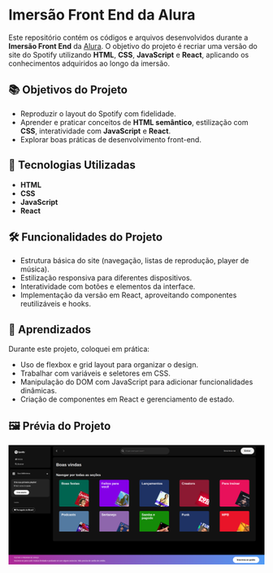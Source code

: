 # Imersão Front End da Alura

Este repositório contém os códigos e arquivos desenvolvidos durante a **Imersão Front End** da [Alura](https://www.alura.com.br/). O objetivo do projeto é recriar uma versão do site do Spotify utilizando **HTML**, **CSS**, **JavaScript** e **React**, aplicando os conhecimentos adquiridos ao longo da imersão.

## 📚 Objetivos do Projeto  
- Reproduzir o layout do Spotify com fidelidade.  
- Aprender e praticar conceitos de **HTML semântico**, estilização com **CSS**, interatividade com **JavaScript** e **React**.  
- Explorar boas práticas de desenvolvimento front-end.  

## 🚀 Tecnologias Utilizadas  
- **HTML**  
- **CSS**  
- **JavaScript**  
- **React**  

## 🛠️ Funcionalidades do Projeto  
- Estrutura básica do site (navegação, listas de reprodução, player de música).  
- Estilização responsiva para diferentes dispositivos.  
- Interatividade com botões e elementos da interface.  
- Implementação da versão em React, aproveitando componentes reutilizáveis e hooks.  

## 🎯 Aprendizados  
Durante este projeto, coloquei em prática:  
- Uso de flexbox e grid layout para organizar o design.  
- Trabalhar com variáveis e seletores em CSS.  
- Manipulação do DOM com JavaScript para adicionar funcionalidades dinâmicas.  
- Criação de componentes em React e gerenciamento de estado.

## 🖼️ Prévia do Projeto  
![Tela Inicial do Spotify](screenshots/Spotify.png)